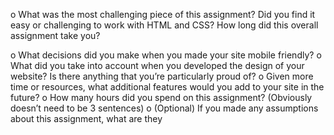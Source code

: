 o What was the most challenging piece of this assignment? Did you find it easy or challenging to work with HTML and CSS? How long did this overall assignment take you?

o What decisions did you make when you made your site mobile friendly?
o What did you take into account when you developed the design of your website? Is there anything that you’re particularly proud of?
o Given more time or resources, what additional features would you add to your site in the future?
o How many hours did you spend on this assignment? (Obviously doesn’t need to be 3 sentences)
o (Optional) If you made any assumptions about this assignment, what are they
